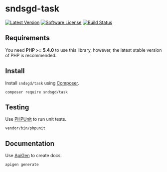 # sndsgd-task


[![Latest Version](https://img.shields.io/github/release/sndsgd/sndsgd-task.svg?style=flat-square)](https://github.com/sndsgd/sndsgd-task/releases)
[![Software License](https://img.shields.io/badge/license-MIT-brightgreen.svg?style=flat-square)](https://github.com/sndsgd/sndsgd-task/LICENSE)
[![Build Status](https://img.shields.io/travis/sndsgd/sndsgd-task/master.svg?style=flat-square)](https://travis-ci.org/sndsgd/sndsgd-task)


## Requirements

You need **PHP >= 5.4.0** to use this library, however, the latest stable version of PHP is recommended.


## Install

Install `sndsgd/task` using [Composer](https://getcomposer.org/).

```
composer require sndsgd/task
```

## Testing

Use [PHPUnit](https://phpunit.de/) to run unit tests.

```
vendor/bin/phpunit
```

## Documentation

Use [ApiGen](http://apigen.org/) to create docs.

```
apigen generate
```
